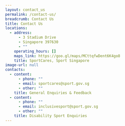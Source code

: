 ```yaml
---
layout: contact_us
permalink: /contact-us/
breadcrumb: Contact Us
title: Contact Us
locations:
  - address:
      - 3 Stadium Drive
      - Singapore 397630
      - ""
    operating_hours: []
    maps_link: https://goo.gl/maps/MCttqfwDent6K4go8
    title: SportCares, Sport Singapore
image-url: null
contacts:
  - content:
      - phone: ""
      - email: sportcares@sport.gov.sg
      - other: ""
    title: General Enquiries & Feedback
  - content:
      - phone: ""
      - email: inclusivesport@sport.gov.sg
      - other: ""
    title: Disability Sport Enquiries
---
```

